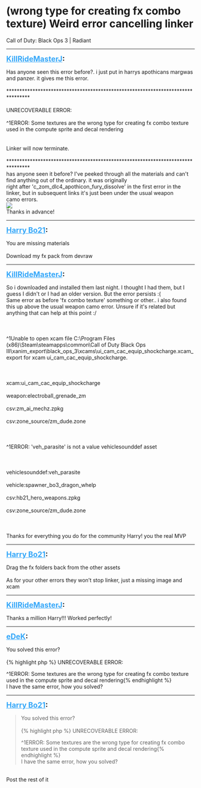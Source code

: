# (wrong type for creating fx combo texture) Weird error cancelling linker
Call of Duty: Black Ops 3 | Radiant

---
<strong style="font-size: 1.4em;"><span style="text-decoration: underline;text-decoration-color: #34a7f9;"><span style="color:#34a7f9;">KillRideMasterJ</span></span>:</strong>

<p>Has anyone seen this error before?. i just put in harrys apothicans margwas and panzer. it gives me this error.<br /><br />********************************************************************************<br /><br />UNRECOVERABLE ERROR:<br /><br />^1ERROR: Some textures are the wrong type for creating fx combo texture used in the compute sprite and decal rendering<br /><br /><br />Linker will now terminate.<br /><br />********************************************************************************<br />has anyone seen it before? I&#39;ve peeked through all the materials and can&#39;t find anything out of the ordinary. it was originally <br />right after &#39;c_zom_dlc4_apothicon_fury_dissolve&#39; in the first error in the linker, but in subsequent links it&#39;s just been under the usual weapon <br />camo errors.  <br /><img src="1282"><br />Thanks in advance!</p>

---
<strong style="font-size: 1.4em;"><span style="text-decoration: underline;text-decoration-color: #34a7f9;"><span style="color:#34a7f9;">Harry Bo21</span></span>:</strong>

<p>You are missing materials <br /><br />Download my fx pack from devraw</p>

---
<strong style="font-size: 1.4em;"><span style="text-decoration: underline;text-decoration-color: #34a7f9;"><span style="color:#34a7f9;">KillRideMasterJ</span></span>:</strong>

<p>So i downloaded and installed them last night. I thought I had them, but I guess I didn&#39;t or I had an older version. But the error persists :( <br />Same error as before &#39;fx combo texture&#39; something or other.. i also found this up above the usual weapon camo error. Unsure if it&#39;s related but anything that can help at this point :/<br /><br /><br /><br />^1Unable to open xcam file C:\Program Files (x86)\Steam\steamapps\common\Call of Duty Black Ops III\xanim_export\black_ops_3\xcams\ui_cam_cac_equip_shockcharge.xcam_export for xcam ui_cam_cac_equip_shockcharge.<br /><br /><br /><br />xcam:ui_cam_cac_equip_shockcharge<br /><br />weapon:electroball_grenade_zm<br /><br />csv:zm_ai_mechz.zpkg<br /><br />csv:zone_source/zm_dude.zone<br /><br /><br /><br />^1ERROR: &#39;veh_parasite&#39; is not a value vehiclesounddef asset<br /><br /><br /><br />vehiclesounddef:veh_parasite<br /><br />vehicle:spawner_bo3_dragon_whelp<br /><br />csv:hb21_hero_weapons.zpkg<br /><br />csv:zone_source/zm_dude.zone<br /><br /><br /><br />Thanks for everything you do for the community Harry! you the real MVP</p>

---
<strong style="font-size: 1.4em;"><span style="text-decoration: underline;text-decoration-color: #34a7f9;"><span style="color:#34a7f9;">Harry Bo21</span></span>:</strong>

<p>Drag the fx folders back from the other assets<br /><br />As for your other errors they won’t stop linker, just a missing image and xcam</p>

---
<strong style="font-size: 1.4em;"><span style="text-decoration: underline;text-decoration-color: #34a7f9;"><span style="color:#34a7f9;">KillRideMasterJ</span></span>:</strong>

<p>Thanks a million Harry!!! Worked perfectly!</p>

---
<strong style="font-size: 1.4em;"><span style="text-decoration: underline;text-decoration-color: #34a7f9;"><span style="color:#34a7f9;">eDeK</span></span>:</strong>

<p>You solved this error?<br /><br />{% highlight php %}
UNRECOVERABLE ERROR:

^1ERROR: Some textures are the wrong type for creating fx combo texture used in the compute sprite and decal rendering{% endhighlight %}
<br />I have the same error, how you solved?</p>

---
<strong style="font-size: 1.4em;"><span style="text-decoration: underline;text-decoration-color: #34a7f9;"><span style="color:#34a7f9;">Harry Bo21</span></span>:</strong>

<p><blockquote>You solved this error?<br /><br />{% highlight php %}
UNRECOVERABLE ERROR:

^1ERROR: Some textures are the wrong type for creating fx combo texture used in the compute sprite and decal rendering{% endhighlight %}
<br />I have the same error, how you solved?<br /></blockquote><br />Post the rest of it</p>
